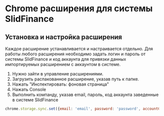 # Chrome расширения для системы SlidFinance

## Установка и настройка расширения

Каждое расширение устанавливается и настраивается отдельно.
Для работы любого расширения необходимо задать логин и пароль от системы SlidFinance и код аккаунта для привязки данных импортируемых расширением с аккаунтом в системе.

1. Нужно зайти в управление расширениями.
2. Загрузить распакованное расширение, указав путь к папке.
3. Нажать "Инспектировать: фоновая страница"
4. Нажать Console
5. Выполнить компанду, указав email, пароль, код аккаунта заведенные в системе SlidFinance

``` js
chrome.storage.sync.set({email: 'email', password: 'password', accountCode: 'code'});
```
